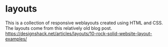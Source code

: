# layouts
This is a collection of responsive weblayouts created using HTML and CSS. The layouts come from this relatively old blog post. https://designshack.net/articles/layouts/10-rock-solid-website-layout-examples/
